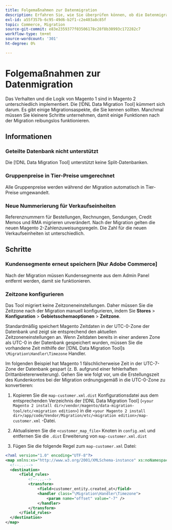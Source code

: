 ```yaml
---
title: Folgemaßnahmen zur Datenmigration
description: Erfahren Sie, wie Sie überprüfen können, ob die Datenmigration von Magento 1 zu Magento 2 erfolgreich war und ob alle Funktionen erwartungsgemäß funktionieren.
exl-id: a55f357b-6c95-49d6-b2f1-c2e403a8c85f
topic: Commerce, Migration
source-git-commit: e83e2359377f03506178c28f8b30993c172282c7
workflow-type: tm+mt
source-wordcount: '301'
ht-degree: 0%

---
```


# Folgemaßnahmen zur Datenmigration

Das Verhalten und die Logik von Magento 1 sind in Magento 2 unterschiedlich implementiert. Die [!DNL Data Migration Tool] kümmert sich darum. Es gibt einige Migrationsaspekte, die Sie kennen sollten. Manchmal müssen Sie kleinere Schritte unternehmen, damit einige Funktionen nach der Migration reibungslos funktionieren.

## Informationen

### Geteilte Datenbank nicht unterstützt

Die [!DNL Data Migration Tool] unterstützt keine Split-Datenbanken.

### Gruppenpreise in Tier-Preise umgerechnet

Alle Gruppenpreise werden während der Migration automatisch in Tier-Preise umgewandelt.

### Neue Nummerierung für Verkaufseinheiten

Referenznummern für Bestellungen, Rechnungen, Sendungen, Credit Memos und RMA migrieren unverändert. Nach der Migration gelten die neuen Magento 2-Zahlenzuweisungsregeln. Die Zahl für die neuen Verkaufseinheiten ist unterschiedlich.

## Schritte

### Kundensegmente erneut speichern [Nur Adobe Commerce]

Nach der Migration müssen Kundensegmente aus dem Admin Panel entfernt werden, damit sie funktionieren.

### Zeitzone konfigurieren

Das Tool migriert keine Zeitzoneneinstellungen. Daher müssen Sie die Zeitzone nach der Migration manuell konfigurieren, indem Sie **Stores** > **Konfiguration** > **Gebietsschemaoptionen** > **Zeitzone**.

Standardmäßig speichert Magento Zeitdaten in der UTC-0-Zone der Datenbank und zeigt sie entsprechend den aktuellen Zeitzoneneinstellungen an. Wenn Zeitdaten bereits in einer anderen Zone als UTC-0 in der Datenbank gespeichert wurden, müssen Sie die vorhandene Zeit mithilfe der [!DNL Data Migration Tool]s `\Migration\Handler\Timezone` Handler.

Im folgenden Beispiel hat Magento 1 fälschlicherweise Zeit in der UTC-7-Zone der Datenbank gespart (z. B. aufgrund einer fehlerhaften Drittanbietererweiterung). Gehen Sie wie folgt vor, um die Erstellungszeit des Kundenkontos bei der Migration ordnungsgemäß in die UTC-0-Zone zu konvertieren:

1. Kopieren Sie die `map-customer.xml.dist` Konfigurationsdatei aus dem entsprechenden Verzeichnis der [!DNL Data Migration Tool] (`<your Magento 2 install dir>/vendor/magento/data-migration-tool/etc/<migration edition>`) in die `<your Magento 2 install dir>/app/code/Vendor/Migration/etc/<migration edition>/map-customer.xml` -Datei.

1. Aktualisieren Sie die `<customer_map_file>` Knoten in `config.xml` und entfernen Sie die `.dist` Erweiterung von `map-customer.xml.dist`

1. Fügen Sie die folgende Regel zum `map-customer.xml` Datei:

```xml
<?xml version="1.0" encoding="UTF-8"?>
<map xmlns:xs="http://www.w3.org/2001/XMLSchema-instance" xs:noNamespaceSchemaLocation="../map.xsd">
  <!--...-->
  <destination>
      <field_rules>
          <!--...-->
          <transform>
              <field>customer_entity.created_at</field>
              <handler class="\Migration\Handler\Timezone">
                  <param name="offset" value="-7" />
              </handler>
          </transform>
      </field_rules>
  </destination>
</map>
```
